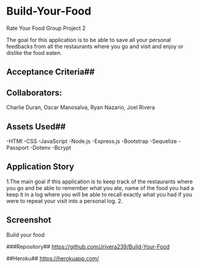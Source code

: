 # Build-Your-Food
Rate Your Food
Group Project 2

The goal for this application is to be able to save all your personal feedbacks from all the restaurants where you go and visit and enjoy or dislike the food eaten. 

## Acceptance Criteria##


## Collaborators:

Charlie Duran,
Oscar Manosalva,
Ryan Nazario,
Joel Rivera

## Assets Used##

-HTMl 
-CSS 
-JavaScript 
-Node.js 
-Express.js
-Bootstrap
-Sequelize
-Passport
-Dotenv
-Bcrypt

## Application Story
1.The main goal if this application is to keep track of the restaurants where you go and be able to remember what you ate, name of the food you had a keep it in a log where you will be able to recall exactly what you had if you were to repeat your visit into a personal log.
2.




## Screenshot ##
Build your food



###Repository##
https://github.com/Jrivera239/Build-Your-Food

##Heroku##
https://herokuapp.com/